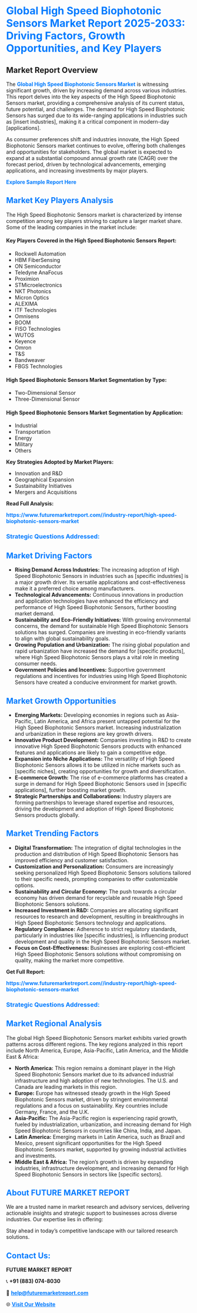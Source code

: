 <h1 style="color: #007BFF;">Global High Speed Biophotonic Sensors Market Report 2025-2033: Driving Factors, Growth Opportunities, and Key Players</h1>

<section id="overview">
<h2>Market Report Overview</h2>
<p>The <a href="https://www.futuremarketreport.com//industry-report/high-speed-biophotonic-sensors-market" style="color: #007BFF; text-decoration: none;"><strong>Global High Speed Biophotonic Sensors Market</strong></a> is witnessing significant growth, driven by increasing demand across various industries. This report delves into the key aspects of the High Speed Biophotonic Sensors market, providing a comprehensive analysis of its current status, future potential, and challenges. The demand for High Speed Biophotonic Sensors has surged due to its wide-ranging applications in industries such as [insert industries], making it a critical component in modern-day [applications].</p>
<p>As consumer preferences shift and industries innovate, the High Speed Biophotonic Sensors market continues to evolve, offering both challenges and opportunities for stakeholders. The global market is expected to expand at a substantial compound annual growth rate (CAGR) over the forecast period, driven by technological advancements, emerging applications, and increasing investments by major players.</p>
</section>

<section id="overview">
<p><a href="https://www.futuremarketreport.com//request-sample/reportId=76879" style="color: #007BFF; text-decoration: none;"><strong>Explore Sample Report Here</strong></a></p>
</section>

<section id="key-players">
<h2 style="color: #007BFF;">Market Key Players Analysis</h2>
<p>The High Speed Biophotonic Sensors market is characterized by intense competition among key players striving to capture a larger market share. Some of the leading companies in the market include:</p>
<h4>Key Players Covered in the High Speed Biophotonic Sensors Report:</h4>
<ul><li>Rockwell Automation</li><li>HBM FiberSensing</li><li>ON Semiconductor</li><li>Teledyne AnaFocus</li><li>Proximion</li><li>STMicroelectronics</li><li>NKT Photonics</li><li>Micron Optics</li><li>ALEXIMA</li><li>ITF Technologies</li><li>Omnisens</li><li>BOOM</li><li>FISO Technologies</li><li>WUTOS</li><li>Keyence</li><li>Omron</li><li>T&amp;S</li><li>Bandweaver</li><li>FBGS Technologies</li></ul>
<h4>High Speed Biophotonic Sensors Market Segmentation by Type:</h4>
<ul><li>Two-Dimensional Sensor</li><li>Three-Dimensional Sensor</li></ul>

<h4>High Speed Biophotonic Sensors Market Segmentation by Application:</h4>
<ul><li>Industrial</li><li>Transportation</li><li>Energy</li><li>Military</li><li>Others</li></ul>
<p><strong>Key Strategies Adopted by Market Players:</strong></p>
<ul>
<li>Innovation and R&D</li>
<li>Geographical Expansion</li>
<li>Sustainability Initiatives</li>
<li>Mergers and Acquisitions</li>
</ul>
</section>

<section>
<p><strong>Read Full Analysis: </strong></p><a href="https://www.futuremarketreport.com//industry-report/high-speed-biophotonic-sensors-market" style="color: #007BFF; text-decoration: none;"><strong>https://www.futuremarketreport.com//industry-report/high-speed-biophotonic-sensors-market</strong></a>
<h3 style="color: #007BFF;">Strategic Questions Addressed:</h3>
</section>

<section id="driving-factors">
<h2 style="color: #007BFF;">Market Driving Factors</h2>
<ul>
<li><strong>Rising Demand Across Industries:</strong> The increasing adoption of High Speed Biophotonic Sensors in industries such as [specific industries] is a major growth driver. Its versatile applications and cost-effectiveness make it a preferred choice among manufacturers.</li>
<li><strong>Technological Advancements:</strong> Continuous innovations in production and application technologies have enhanced the efficiency and performance of High Speed Biophotonic Sensors, further boosting market demand.</li>
<li><strong>Sustainability and Eco-Friendly Initiatives:</strong> With growing environmental concerns, the demand for sustainable High Speed Biophotonic Sensors solutions has surged. Companies are investing in eco-friendly variants to align with global sustainability goals.</li>
<li><strong>Growing Population and Urbanization:</strong> The rising global population and rapid urbanization have increased the demand for [specific products], where High Speed Biophotonic Sensors plays a vital role in meeting consumer needs.</li>
<li><strong>Government Policies and Incentives:</strong> Supportive government regulations and incentives for industries using High Speed Biophotonic Sensors have created a conducive environment for market growth.</li>
</ul>
</section>

<section id="growth-opportunities">
<h2 style="color: #007BFF;">Market Growth Opportunities</h2>
<ul>
<li><strong>Emerging Markets:</strong> Developing economies in regions such as Asia-Pacific, Latin America, and Africa present untapped potential for the High Speed Biophotonic Sensors market. Increasing industrialization and urbanization in these regions are key growth drivers.</li>
<li><strong>Innovative Product Development:</strong> Companies investing in R&D to create innovative High Speed Biophotonic Sensors products with enhanced features and applications are likely to gain a competitive edge.</li>
<li><strong>Expansion into Niche Applications:</strong> The versatility of High Speed Biophotonic Sensors allows it to be utilized in niche markets such as [specific niches], creating opportunities for growth and diversification.</li>
<li><strong>E-commerce Growth:</strong> The rise of e-commerce platforms has created a surge in demand for High Speed Biophotonic Sensors used in [specific applications], further boosting market growth.</li>
<li><strong>Strategic Partnerships and Collaborations:</strong> Industry players are forming partnerships to leverage shared expertise and resources, driving the development and adoption of High Speed Biophotonic Sensors products globally.</li>
</ul>
</section>

<section id="trending-factors">
<h2 style="color: #007BFF;">Market Trending Factors</h2>
<ul>
<li><strong>Digital Transformation:</strong> The integration of digital technologies in the production and distribution of High Speed Biophotonic Sensors has improved efficiency and customer satisfaction.</li>
<li><strong>Customization and Personalization:</strong> Consumers are increasingly seeking personalized High Speed Biophotonic Sensors solutions tailored to their specific needs, prompting companies to offer customizable options.</li>
<li><strong>Sustainability and Circular Economy:</strong> The push towards a circular economy has driven demand for recyclable and reusable High Speed Biophotonic Sensors solutions.</li>
<li><strong>Increased Investment in R&D:</strong> Companies are allocating significant resources to research and development, resulting in breakthroughs in High Speed Biophotonic Sensors technology and applications.</li>
<li><strong>Regulatory Compliance:</strong> Adherence to strict regulatory standards, particularly in industries like [specific industries], is influencing product development and quality in the High Speed Biophotonic Sensors market.</li>
<li><strong>Focus on Cost-Effectiveness:</strong> Businesses are exploring cost-efficient High Speed Biophotonic Sensors solutions without compromising on quality, making the market more competitive.</li>
</ul>
</section>

<section>
<p><strong>Get Full Report: </strong></p><a href="https://www.futuremarketreport.com//industry-report/high-speed-biophotonic-sensors-market" style="color: #007BFF; text-decoration: none;"><strong>https://www.futuremarketreport.com//industry-report/high-speed-biophotonic-sensors-market</strong></a>
<h3 style="color: #007BFF;">Strategic Questions Addressed:</h3>
</section>


<section id="regional-analysis">
<h2 style="color: #007BFF;">Market Regional Analysis</h2>
<p>The global High Speed Biophotonic Sensors market exhibits varied growth patterns across different regions. The key regions analyzed in this report include North America, Europe, Asia-Pacific, Latin America, and the Middle East & Africa:</p>
<ul>
<li><strong>North America:</strong> This region remains a dominant player in the High Speed Biophotonic Sensors market due to its advanced industrial infrastructure and high adoption of new technologies. The U.S. and Canada are leading markets in this region.</li>
<li><strong>Europe:</strong> Europe has witnessed steady growth in the High Speed Biophotonic Sensors market, driven by stringent environmental regulations and a focus on sustainability. Key countries include Germany, France, and the U.K.</li>
<li><strong>Asia-Pacific:</strong> The Asia-Pacific region is experiencing rapid growth, fueled by industrialization, urbanization, and increasing demand for High Speed Biophotonic Sensors in countries like China, India, and Japan.</li>
<li><strong>Latin America:</strong> Emerging markets in Latin America, such as Brazil and Mexico, present significant opportunities for the High Speed Biophotonic Sensors market, supported by growing industrial activities and investments.</li>
<li><strong>Middle East & Africa:</strong> The region’s growth is driven by expanding industries, infrastructure development, and increasing demand for High Speed Biophotonic Sensors in sectors like [specific sectors].</li>
</ul>
</section>

<footer>
<h2 style="color: #007BFF;">About FUTURE MARKET REPORT</h2>
<p>We are a trusted name in market research and advisory services, delivering actionable insights and strategic support to businesses across diverse industries. Our expertise lies in offering:</p>

<p>Stay ahead in today’s competitive landscape with our tailored research solutions.</p>

<h2 style="color: #007BFF;">Contact Us:</h2>
<p><strong>FUTURE MARKET REPORT</strong></p>
<p>📞 <strong>+91 (883) 074-8030</strong></p>
<p>📧 <strong><a href="mailto:help@futuremarketreport.com" style="color: #007BFF;">help@futuremarketreport.com</a></strong></p>
<p>🌐 <strong><a href="https://www.futuremarketreport.com/" style="color: #007BFF;">Visit Our Website</a></strong></p>
</footer>